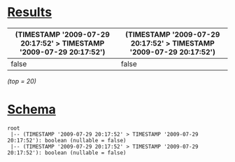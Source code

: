 # [Results](#tab/results)

|(TIMESTAMP '2009-07-29 20:17:52' > TIMESTAMP '2009-07-29 20:17:52')|(TIMESTAMP '2009-07-29 20:17:52' > TIMESTAMP '2009-07-29 20:17:52')|
|-------------------------------------------------------------------|-------------------------------------------------------------------|
|false                                                              |false                                                              |

_(top = 20)_

# [Schema](#tab/schema)

```shell
root
 |-- (TIMESTAMP '2009-07-29 20:17:52' > TIMESTAMP '2009-07-29 20:17:52'): boolean (nullable = false)
 |-- (TIMESTAMP '2009-07-29 20:17:52' > TIMESTAMP '2009-07-29 20:17:52'): boolean (nullable = false)

```
